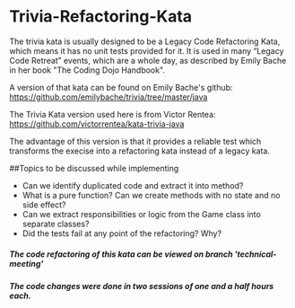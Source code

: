 # Trivia-Refactoring-Kata

The trivia kata is usually designed to be a Legacy Code Refactoring Kata, which means it has no unit tests provided for it.
It is used in many “Legacy Code Retreat” events, which are a whole day, as described by Emily Bache in her book "The Coding Dojo Handbook".

A version of that kata can be found on Emily Bache's github: https://github.com/emilybache/trivia/tree/master/java

The Trivia Kata version used here is from Victor Rentea: https://github.com/victorrentea/kata-trivia-java

The advantage of this version is that it provides a reliable test which transforms the execise into a refactoring kata instead of a legacy kata. 


##Topics to be discussed while implementing
* Can we identify duplicated code and extract it into method?
* What is a pure function? Can we create methods with no state and no side effect? 
* Can we extract responsibilities or logic from the Game class into separate classes?
* Did the tests fail at any point of the refactoring? Why?


##### The code refactoring of this kata can be viewed on branch  'technical-meeting'
##### The code changes were done in two sessions of one and a half hours each.
